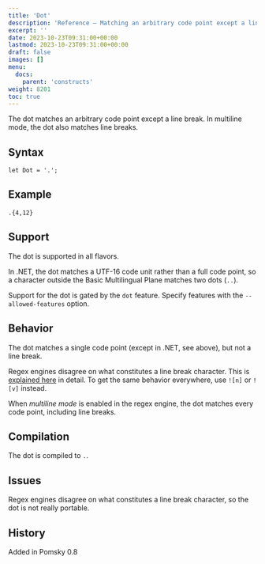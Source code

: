 ```yaml
---
title: 'Dot'
description: 'Reference – Matching an arbitrary code point except a line break'
excerpt: ''
date: 2023-10-23T09:31:00+00:00
lastmod: 2023-10-23T09:31:00+00:00
draft: false
images: []
menu:
  docs:
    parent: 'constructs'
weight: 8201
toc: true
---
```


The dot matches an arbitrary code point except a line break. In multiline mode, the dot also matches
line breaks.

## Syntax

```pomsky
let Dot = '.';
```

## Example

```pomsky
.{4,12}
```

## Support

The dot is supported in all flavors.

In .NET, the dot matches a UTF-16 code unit rather than a full code point, so a character outside
the Basic Multilingual Plane matches two dots (`..`).

Support for the dot is gated by the `dot` feature. Specify features with the `--allowed-features`
option.

## Behavior

The dot matches a single code point (except in .NET, see above), but not a line break.

Regex engines disagree on what constitutes a line break character. This is
[explained here](https://www.regular-expressions.info/dot.html#linebreak) in detail. To get the
same behavior everywhere, use `![n]` or `![v]` instead.

When _multiline mode_ is enabled in the regex engine, the dot matches every code point, including
line breaks.

## Compilation

The dot is compiled to `.`.

## Issues

Regex engines disagree on what constitutes a line break character, so the dot is not really
portable.

## History

Added in Pomsky 0.8
